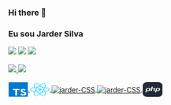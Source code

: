 ### Hi there 👋
### Eu sou Jarder Silva

<div style="margin-top: 10px;"> 
  <a href="https://instagram.com/jardersilva" target="_blank"><img src="https://img.shields.io/badge/-Instagram-%23E4405F?style=for-the-badge&logo=instagram&logoColor=white" target="_blank"></a>
  <a href = "mailto:jardersilva@outlook.com"><img src="https://img.shields.io/badge/-Gmail-%23333?style=for-the-badge&logo=gmail&logoColor=white" target="_blank"></a>
  <a href="https://www.linkedin.com/in/jardersilva" target="_blank"><img src="https://img.shields.io/badge/-LinkedIn-%230077B5?style=for-the-badge&logo=linkedin&logoColor=white" target="_blank"></a> 
 
</div>

<br />

<div>
  <a href="https://github.com/jardersilva">
  <img height="180em" src="https://github-readme-stats-jardersilva.vercel.app/api?username=jardersilva&show_icons=true&theme=dark&include_all_commits=true&count_private=true"/>
  <img height="180em" src="https://github-readme-stats-jardersilva.vercel.app/api/top-langs/?username=jardersilva&layout=compact&langs_count=7&theme=dark"/>
</div>
<div style="display: inline_block"><br>
  <img align="center" alt="jarder-Ts" height="30" width="40" src="https://raw.githubusercontent.com/devicons/devicon/master/icons/typescript/typescript-plain.svg">
  <img align="center" alt="jarder-React" height="30" width="40" src="https://raw.githubusercontent.com/devicons/devicon/master/icons/react/react-original.svg">
  <img align="center" alt="jarder-CSS" height="30" width="40" src="https://cdn.jsdelivr.net/gh/devicons/devicon/icons/flutter/flutter-original.svg" />
  <img align="center" alt="jarder-CSS" height="30" width="40" src="https://cdn.jsdelivr.net/gh/devicons/devicon/icons/nodejs/nodejs-original.svg" />
  <img align="center" alt="jarder-CSS" height="30" width="40" src="https://github.com/tandpfun/skill-icons/blob/main/icons/PHP-Dark.svg" />
                  
</div>

<!--
**jardersilva/jardersilva** is a ✨ _special_ ✨ repository because its `README.md` (this file) appears on your GitHub profile.

Here are some ideas to get you started:

- 🔭 I’m currently working on ...
- 🌱 I’m currently learning ...
- 👯 I’m looking to collaborate on ...
- 🤔 I’m looking for help with ...
- 💬 Ask me about ...
- 📫 How to reach me: ...
- 😄 Pronouns: ...
- ⚡ Fun fact: ...
-->

